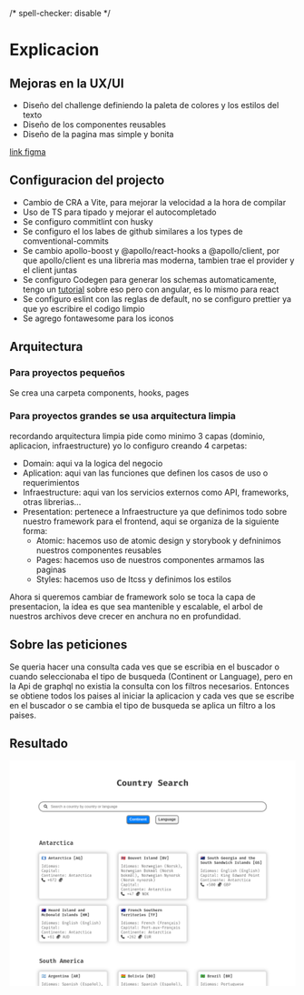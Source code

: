 /* spell-checker: disable */
# Explicacion

## Mejoras en la UX/UI

- Diseño del challenge definiendo la paleta de colores y los estilos del texto
- Diseño de los componentes reusables
- Diseño de la pagina mas simple y bonita

[link figma](https://www.figma.com/file/PJH2dbcKebBW6qOCvwECD5/Kimche-Challenge?node-id=0%3A1)

## Configuracion del projecto
- Cambio de CRA a Vite, para mejorar la velocidad a  la hora de compilar
- Uso de TS para tipado y mejorar el autocompletado
- Se configuro commitlint con husky
- Se configuro el los labes de github similares a los types de comventional-commits
- Se cambio apollo-boost y @apollo/react-hooks a @apollo/client, por que apollo/client es una libreria mas moderna, tambien trae el provider y el client juntas
- Se configuro Codegen para generar los schemas automaticamente, tengo un [tutorial](https://blog.jimynicanor.com/posts/angular-graphql) sobre eso pero con angular, es lo mismo para react
- Se configuro eslint con las reglas de default, no se configuro prettier ya que yo escribire el codigo limpio
- Se agrego fontawesome para los iconos

## Arquitectura
### Para proyectos pequeños
Se crea una carpeta components, hooks, pages
### Para proyectos grandes se usa arquitectura limpia
recordando arquitectura limpia pide como minimo 3 capas (dominio, aplicacion, infraestructure) yo lo configuro creando 4 carpetas:
- Domain: aqui va la logica del negocio
- Aplication: aqui van  las funciones que definen los casos de uso o requerimientos
- Infraestructure: aqui van los servicios externos como API, frameworks, otras librerias...
- Presentation: pertenece a Infraestructure ya que definimos todo sobre nuestro framework para el frontend, aqui se organiza de la siguiente forma:
  - Atomic: hacemos uso de atomic design y storybook y defninimos nuestros componentes reusables
  - Pages: hacemos uso de nuestros componentes armamos las paginas
  - Styles: hacemos uso de Itcss y definimos los estilos

Ahora si queremos cambiar de framework solo se toca la capa de presentacion, la idea es que sea mantenible y escalable, el arbol de nuestros archivos deve crecer en anchura no en profundidad.


## Sobre las peticiones
Se queria hacer una consulta cada ves que se escribia en el buscador o cuando seleccionaba el tipo de busqueda (Continent or Language), pero en la Api de graphql no existia la consulta con los filtros necesarios.
Entonces se obtiene todos los paises al iniciar la aplicacion y cada ves que se escribe en el buscador o se cambia el tipo de busqueda se aplica un filtro a los paises.

## Resultado
![preview](imgs/country-search-preview.png)